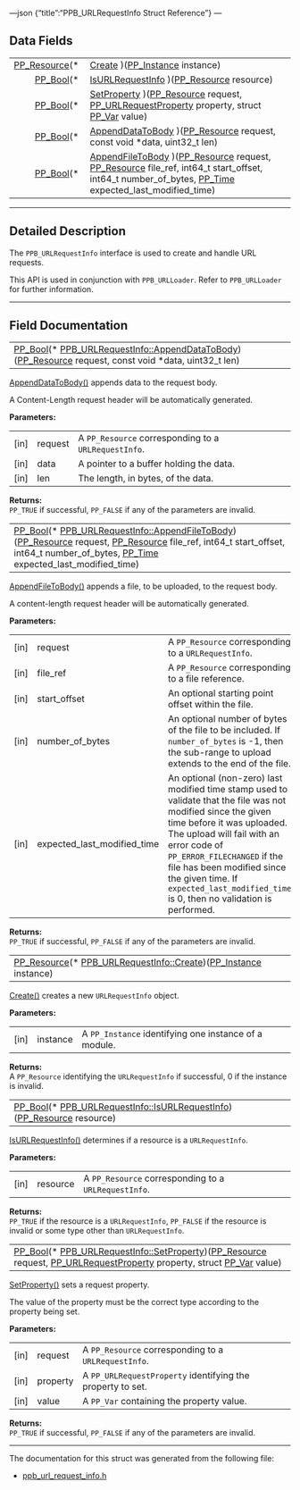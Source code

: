 —json {“title”:“PPB\_URLRequestInfo Struct Reference”} —

Data Fields
-----------

<table><tbody><tr class="odd"><td style="text-align: right;"><a href="/docs/native-client/pepper_beta/c/group___typedefs#gafdc3895ee80f4750d0d95ae1b677e9b7" class="el">PP_Resource</a>(* </td><td><a href="/docs/native-client/pepper_beta/c/struct_p_p_b___u_r_l_request_info__1__0#af46135ad86d3444f19a8aa30dd5cd202" class="el">Create</a> )(<a href="/docs/native-client/pepper_beta/c/group___typedefs#ga89b662403e6a687bb914b80114c0d19d" class="el">PP_Instance</a> instance)</td></tr><tr class="even"><td style="text-align: right;"><a href="/docs/native-client/pepper_beta/c/group___enums#ga4f272d99be14aacafe08dfd4ef830918" class="el">PP_Bool</a>(* </td><td><a href="/docs/native-client/pepper_beta/c/struct_p_p_b___u_r_l_request_info__1__0#ab23f1a2c86c64b64e806ba85cc5d1817" class="el">IsURLRequestInfo</a> )(<a href="/docs/native-client/pepper_beta/c/group___typedefs#gafdc3895ee80f4750d0d95ae1b677e9b7" class="el">PP_Resource</a> resource)</td></tr><tr class="odd"><td style="text-align: right;"><a href="/docs/native-client/pepper_beta/c/group___enums#ga4f272d99be14aacafe08dfd4ef830918" class="el">PP_Bool</a>(* </td><td><a href="/docs/native-client/pepper_beta/c/struct_p_p_b___u_r_l_request_info__1__0#a47e9163b0ee627496a249171dc5c53be" class="el">SetProperty</a> )(<a href="/docs/native-client/pepper_beta/c/group___typedefs#gafdc3895ee80f4750d0d95ae1b677e9b7" class="el">PP_Resource</a> request, <a href="/docs/native-client/pepper_beta/c/group___enums#ga41975630f0a4c49e47d4a21754f8402d" class="el">PP_URLRequestProperty</a> property, struct <a href="/docs/native-client/pepper_beta/c/struct_p_p___var/" class="el">PP_Var</a> value)</td></tr><tr class="even"><td style="text-align: right;"><a href="/docs/native-client/pepper_beta/c/group___enums#ga4f272d99be14aacafe08dfd4ef830918" class="el">PP_Bool</a>(* </td><td><a href="/docs/native-client/pepper_beta/c/struct_p_p_b___u_r_l_request_info__1__0#ac27a819ffd3ac75686e436f09c8c0ac1" class="el">AppendDataToBody</a> )(<a href="/docs/native-client/pepper_beta/c/group___typedefs#gafdc3895ee80f4750d0d95ae1b677e9b7" class="el">PP_Resource</a> request, const void *data, uint32_t len)</td></tr><tr class="odd"><td style="text-align: right;"><a href="/docs/native-client/pepper_beta/c/group___enums#ga4f272d99be14aacafe08dfd4ef830918" class="el">PP_Bool</a>(* </td><td><a href="/docs/native-client/pepper_beta/c/struct_p_p_b___u_r_l_request_info__1__0#af6edaa0b0f19cb902e5e1d8b3ad2a43b" class="el">AppendFileToBody</a> )(<a href="/docs/native-client/pepper_beta/c/group___typedefs#gafdc3895ee80f4750d0d95ae1b677e9b7" class="el">PP_Resource</a> request, <a href="/docs/native-client/pepper_beta/c/group___typedefs#gafdc3895ee80f4750d0d95ae1b677e9b7" class="el">PP_Resource</a> file_ref, int64_t start_offset, int64_t number_of_bytes, <a href="/docs/native-client/pepper_beta/c/group___typedefs#ga537b277d2116e42b6acfe9323d40e1a0" class="el">PP_Time</a> expected_last_modified_time)</td></tr></tbody></table>

------------------------------------------------------------------------

<span id="details" class="anchor" style="margin: 0;"></span>

Detailed Description
--------------------

The `PPB_URLRequestInfo` interface is used to create and handle URL requests.

This API is used in conjunction with `PPB_URLLoader`. Refer to `PPB_URLLoader` for further information.

------------------------------------------------------------------------

Field Documentation
-------------------

<span id="ac27a819ffd3ac75686e436f09c8c0ac1" class="anchor" style="margin: 0;"></span>

<table><tbody><tr class="odd"><td><a href="/docs/native-client/pepper_beta/c/group___enums#ga4f272d99be14aacafe08dfd4ef830918" class="el">PP_Bool</a>(* <a href="/docs/native-client/pepper_beta/c/struct_p_p_b___u_r_l_request_info__1__0#ac27a819ffd3ac75686e436f09c8c0ac1" class="el">PPB_URLRequestInfo::AppendDataToBody</a>)(<a href="/docs/native-client/pepper_beta/c/group___typedefs#gafdc3895ee80f4750d0d95ae1b677e9b7" class="el">PP_Resource</a> request, const void *data, uint32_t len)</td></tr></tbody></table>

<a href="/docs/native-client/pepper_beta/c/struct_p_p_b___u_r_l_request_info__1__0#ac27a819ffd3ac75686e436f09c8c0ac1" class="el" title="AppendDataToBody() appends data to the request body.">AppendDataToBody()</a> appends data to the request body.

A Content-Length request header will be automatically generated.

**Parameters:**  

<table><tbody><tr class="odd"><td>[in]</td><td>request</td><td>A <code>PP_Resource</code> corresponding to a <code>URLRequestInfo</code>.</td></tr><tr class="even"><td>[in]</td><td>data</td><td>A pointer to a buffer holding the data.</td></tr><tr class="odd"><td>[in]</td><td>len</td><td>The length, in bytes, of the data.</td></tr></tbody></table>

**Returns:**  
`PP_TRUE` if successful, `PP_FALSE` if any of the parameters are invalid.

<span id="af6edaa0b0f19cb902e5e1d8b3ad2a43b" class="anchor" style="margin: 0;"></span>

<table><tbody><tr class="odd"><td><a href="/docs/native-client/pepper_beta/c/group___enums#ga4f272d99be14aacafe08dfd4ef830918" class="el">PP_Bool</a>(* <a href="/docs/native-client/pepper_beta/c/struct_p_p_b___u_r_l_request_info__1__0#af6edaa0b0f19cb902e5e1d8b3ad2a43b" class="el">PPB_URLRequestInfo::AppendFileToBody</a>)(<a href="/docs/native-client/pepper_beta/c/group___typedefs#gafdc3895ee80f4750d0d95ae1b677e9b7" class="el">PP_Resource</a> request, <a href="/docs/native-client/pepper_beta/c/group___typedefs#gafdc3895ee80f4750d0d95ae1b677e9b7" class="el">PP_Resource</a> file_ref, int64_t start_offset, int64_t number_of_bytes, <a href="/docs/native-client/pepper_beta/c/group___typedefs#ga537b277d2116e42b6acfe9323d40e1a0" class="el">PP_Time</a> expected_last_modified_time)</td></tr></tbody></table>

<a href="/docs/native-client/pepper_beta/c/struct_p_p_b___u_r_l_request_info__1__0#af6edaa0b0f19cb902e5e1d8b3ad2a43b" class="el" title="AppendFileToBody() appends a file, to be uploaded, to the request body.">AppendFileToBody()</a> appends a file, to be uploaded, to the request body.

A content-length request header will be automatically generated.

**Parameters:**  

<table><tbody><tr class="odd"><td>[in]</td><td>request</td><td>A <code>PP_Resource</code> corresponding to a <code>URLRequestInfo</code>.</td></tr><tr class="even"><td>[in]</td><td>file_ref</td><td>A <code>PP_Resource</code> corresponding to a file reference.</td></tr><tr class="odd"><td>[in]</td><td>start_offset</td><td>An optional starting point offset within the file.</td></tr><tr class="even"><td>[in]</td><td>number_of_bytes</td><td>An optional number of bytes of the file to be included. If <code>number_of_bytes</code> is -1, then the sub-range to upload extends to the end of the file.</td></tr><tr class="odd"><td>[in]</td><td>expected_last_modified_time</td><td>An optional (non-zero) last modified time stamp used to validate that the file was not modified since the given time before it was uploaded. The upload will fail with an error code of <code>PP_ERROR_FILECHANGED</code> if the file has been modified since the given time. If <code>expected_last_modified_time</code> is 0, then no validation is performed.</td></tr></tbody></table>

**Returns:**  
`PP_TRUE` if successful, `PP_FALSE` if any of the parameters are invalid.

<span id="af46135ad86d3444f19a8aa30dd5cd202" class="anchor" style="margin: 0;"></span>

<table><tbody><tr class="odd"><td><a href="/docs/native-client/pepper_beta/c/group___typedefs#gafdc3895ee80f4750d0d95ae1b677e9b7" class="el">PP_Resource</a>(* <a href="/docs/native-client/pepper_beta/c/struct_p_p_b___u_r_l_request_info__1__0#af46135ad86d3444f19a8aa30dd5cd202" class="el">PPB_URLRequestInfo::Create</a>)(<a href="/docs/native-client/pepper_beta/c/group___typedefs#ga89b662403e6a687bb914b80114c0d19d" class="el">PP_Instance</a> instance)</td></tr></tbody></table>

<a href="/docs/native-client/pepper_beta/c/struct_p_p_b___u_r_l_request_info__1__0#af46135ad86d3444f19a8aa30dd5cd202" class="el" title="Create() creates a new URLRequestInfo object.">Create()</a> creates a new `URLRequestInfo` object.

**Parameters:**  

<table><tbody><tr class="odd"><td>[in]</td><td>instance</td><td>A <code>PP_Instance</code> identifying one instance of a module.</td></tr></tbody></table>

**Returns:**  
A `PP_Resource` identifying the `URLRequestInfo` if successful, 0 if the instance is invalid.

<span id="ab23f1a2c86c64b64e806ba85cc5d1817" class="anchor" style="margin: 0;"></span>

<table><tbody><tr class="odd"><td><a href="/docs/native-client/pepper_beta/c/group___enums#ga4f272d99be14aacafe08dfd4ef830918" class="el">PP_Bool</a>(* <a href="/docs/native-client/pepper_beta/c/struct_p_p_b___u_r_l_request_info__1__0#ab23f1a2c86c64b64e806ba85cc5d1817" class="el">PPB_URLRequestInfo::IsURLRequestInfo</a>)(<a href="/docs/native-client/pepper_beta/c/group___typedefs#gafdc3895ee80f4750d0d95ae1b677e9b7" class="el">PP_Resource</a> resource)</td></tr></tbody></table>

<a href="/docs/native-client/pepper_beta/c/struct_p_p_b___u_r_l_request_info__1__0#ab23f1a2c86c64b64e806ba85cc5d1817" class="el" title="IsURLRequestInfo() determines if a resource is a URLRequestInfo.">IsURLRequestInfo()</a> determines if a resource is a `URLRequestInfo`.

**Parameters:**  

<table><tbody><tr class="odd"><td>[in]</td><td>resource</td><td>A <code>PP_Resource</code> corresponding to a <code>URLRequestInfo</code>.</td></tr></tbody></table>

**Returns:**  
`PP_TRUE` if the resource is a `URLRequestInfo`, `PP_FALSE` if the resource is invalid or some type other than `URLRequestInfo`.

<span id="a47e9163b0ee627496a249171dc5c53be" class="anchor" style="margin: 0;"></span>

<table><tbody><tr class="odd"><td><a href="/docs/native-client/pepper_beta/c/group___enums#ga4f272d99be14aacafe08dfd4ef830918" class="el">PP_Bool</a>(* <a href="/docs/native-client/pepper_beta/c/struct_p_p_b___u_r_l_request_info__1__0#a47e9163b0ee627496a249171dc5c53be" class="el">PPB_URLRequestInfo::SetProperty</a>)(<a href="/docs/native-client/pepper_beta/c/group___typedefs#gafdc3895ee80f4750d0d95ae1b677e9b7" class="el">PP_Resource</a> request, <a href="/docs/native-client/pepper_beta/c/group___enums#ga41975630f0a4c49e47d4a21754f8402d" class="el">PP_URLRequestProperty</a> property, struct <a href="/docs/native-client/pepper_beta/c/struct_p_p___var/" class="el">PP_Var</a> value)</td></tr></tbody></table>

<a href="/docs/native-client/pepper_beta/c/struct_p_p_b___u_r_l_request_info__1__0#a47e9163b0ee627496a249171dc5c53be" class="el" title="SetProperty() sets a request property.">SetProperty()</a> sets a request property.

The value of the property must be the correct type according to the property being set.

**Parameters:**  

<table><tbody><tr class="odd"><td>[in]</td><td>request</td><td>A <code>PP_Resource</code> corresponding to a <code>URLRequestInfo</code>.</td></tr><tr class="even"><td>[in]</td><td>property</td><td>A <code>PP_URLRequestProperty</code> identifying the property to set.</td></tr><tr class="odd"><td>[in]</td><td>value</td><td>A <code>PP_Var</code> containing the property value.</td></tr></tbody></table>

**Returns:**  
`PP_TRUE` if successful, `PP_FALSE` if any of the parameters are invalid.

------------------------------------------------------------------------

The documentation for this struct was generated from the following file:

-   <a href="/docs/native-client/pepper_beta/c/ppb__url__request__info_8h/" class="el">ppb_url_request_info.h</a>
